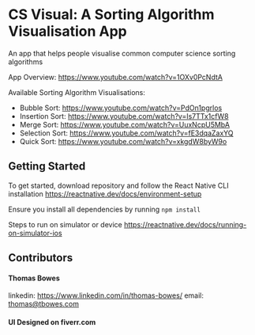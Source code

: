 # CS Visual: A Sorting Algorithm Visualisation App

An app that helps people visualise common computer science sorting algorithms

App Overview: https://www.youtube.com/watch?v=1OXv0PcNdtA

Available Sorting Algorithm Visualisations:
* Bubble Sort: https://www.youtube.com/watch?v=PdOn1pgrlos
* Insertion Sort: https://www.youtube.com/watch?v=Is7TTx1cfW8
* Merge Sort: https://www.youtube.com/watch?v=UuxNcpU5MbA
* Selection Sort: https://www.youtube.com/watch?v=fE3dqaZaxYQ
* Quick Sort: https://www.youtube.com/watch?v=xkgdW8byW9o
 
## Getting Started
To get started, download repository and follow the React Native CLI installation
https://reactnative.dev/docs/environment-setup

Ensure you install all dependencies by running `npm install`

Steps to run on simulator or device
https://reactnative.dev/docs/running-on-simulator-ios

## Contributors

#### Thomas Bowes
linkedin: https://www.linkedin.com/in/thomas-bowes/
email: thomas@tbowes.com

#### UI Designed on fiverr.com

